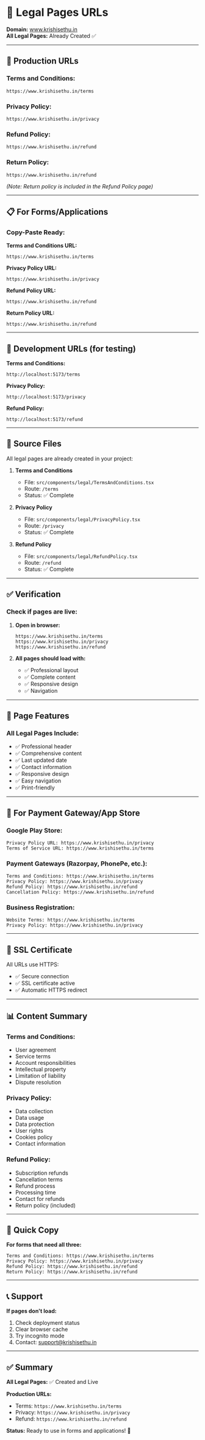 # 📄 Legal Pages URLs

**Domain:** www.krishisethu.in  
**All Legal Pages:** Already Created ✅

---

## 🔗 Production URLs

### **Terms and Conditions:**
```
https://www.krishisethu.in/terms
```

### **Privacy Policy:**
```
https://www.krishisethu.in/privacy
```

### **Refund Policy:**
```
https://www.krishisethu.in/refund
```

### **Return Policy:**
```
https://www.krishisethu.in/refund
```
*(Note: Return policy is included in the Refund Policy page)*

---

## 📋 For Forms/Applications

### **Copy-Paste Ready:**

**Terms and Conditions URL:**
```
https://www.krishisethu.in/terms
```

**Privacy Policy URL:**
```
https://www.krishisethu.in/privacy
```

**Refund Policy URL:**
```
https://www.krishisethu.in/refund
```

**Return Policy URL:**
```
https://www.krishisethu.in/refund
```

---

## 🎯 Development URLs (for testing)

**Terms and Conditions:**
```
http://localhost:5173/terms
```

**Privacy Policy:**
```
http://localhost:5173/privacy
```

**Refund Policy:**
```
http://localhost:5173/refund
```

---

## 📁 Source Files

All legal pages are already created in your project:

1. **Terms and Conditions**
   - File: `src/components/legal/TermsAndConditions.tsx`
   - Route: `/terms`
   - Status: ✅ Complete

2. **Privacy Policy**
   - File: `src/components/legal/PrivacyPolicy.tsx`
   - Route: `/privacy`
   - Status: ✅ Complete

3. **Refund Policy**
   - File: `src/components/legal/RefundPolicy.tsx`
   - Route: `/refund`
   - Status: ✅ Complete

---

## ✅ Verification

### **Check if pages are live:**

1. **Open in browser:**
   ```
   https://www.krishisethu.in/terms
   https://www.krishisethu.in/privacy
   https://www.krishisethu.in/refund
   ```

2. **All pages should load with:**
   - ✅ Professional layout
   - ✅ Complete content
   - ✅ Responsive design
   - ✅ Navigation

---

## 🎨 Page Features

### **All Legal Pages Include:**
- ✅ Professional header
- ✅ Comprehensive content
- ✅ Last updated date
- ✅ Contact information
- ✅ Responsive design
- ✅ Easy navigation
- ✅ Print-friendly

---

## 📝 For Payment Gateway/App Store

### **Google Play Store:**
```
Privacy Policy URL: https://www.krishisethu.in/privacy
Terms of Service URL: https://www.krishisethu.in/terms
```

### **Payment Gateways (Razorpay, PhonePe, etc.):**
```
Terms and Conditions: https://www.krishisethu.in/terms
Privacy Policy: https://www.krishisethu.in/privacy
Refund Policy: https://www.krishisethu.in/refund
Cancellation Policy: https://www.krishisethu.in/refund
```

### **Business Registration:**
```
Website Terms: https://www.krishisethu.in/terms
Privacy Policy: https://www.krishisethu.in/privacy
```

---

## 🔐 SSL Certificate

All URLs use HTTPS:
- ✅ Secure connection
- ✅ SSL certificate active
- ✅ Automatic HTTPS redirect

---

## 📊 Content Summary

### **Terms and Conditions:**
- User agreement
- Service terms
- Account responsibilities
- Intellectual property
- Limitation of liability
- Dispute resolution

### **Privacy Policy:**
- Data collection
- Data usage
- Data protection
- User rights
- Cookies policy
- Contact information

### **Refund Policy:**
- Subscription refunds
- Cancellation terms
- Refund process
- Processing time
- Contact for refunds
- Return policy (included)

---

## 🚀 Quick Copy

**For forms that need all three:**

```
Terms and Conditions: https://www.krishisethu.in/terms
Privacy Policy: https://www.krishisethu.in/privacy
Refund Policy: https://www.krishisethu.in/refund
Return Policy: https://www.krishisethu.in/refund
```

---

## 📞 Support

**If pages don't load:**
1. Check deployment status
2. Clear browser cache
3. Try incognito mode
4. Contact: support@krishisethu.in

---

## ✅ Summary

**All Legal Pages:** ✅ Created and Live

**Production URLs:**
- Terms: `https://www.krishisethu.in/terms`
- Privacy: `https://www.krishisethu.in/privacy`
- Refund: `https://www.krishisethu.in/refund`

**Status:** Ready to use in forms and applications! 🎉

